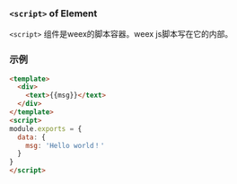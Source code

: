 ### `<script>` of Element
`<script>` 组件是weex的脚本容器。weex js脚本写在它的内部。

### 示例

```html
<template>
  <div>
    <text>{{msg}}</text>
  </div>
</template>
<script>
module.exports = {
  data: {
    msg: 'Hello world！'
  }
}
</script>
```
